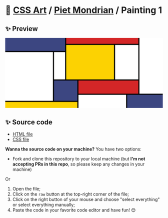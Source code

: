 # 🎨 [CSS Art](https://github.com/bugahontas/css-art) / [Piet Mondrian](https://github.com/bugahontas/css-art/tree/main/piet-mondrian) / Painting 1

## ✨ Preview

![Preview](screenshot/painting-1.png)

## ✨ Source code

- [HTML file](https://github.com/bugahontas/css-art/blob/main/piet-mondrian/painting-1/mondrian-1.html)
- [CSS file](https://github.com/bugahontas/css-art/blob/main/piet-mondrian/painting-1/mondrian-1.css)

**Wanna the source code on your machine?** You have two options:
- Fork and clone this repository to your local machine (but **I'm not accepting PRs in this repo**, so please keep any changes in your machine)
 
Or  

1. Open the file;
2. Click on the ```raw``` button at the top-right corner of the file;
3. Click on the right button of your mouse and choose "select everything" or select everything manually;
4. Paste the code in your favorite code editor and have fun! 😊 
